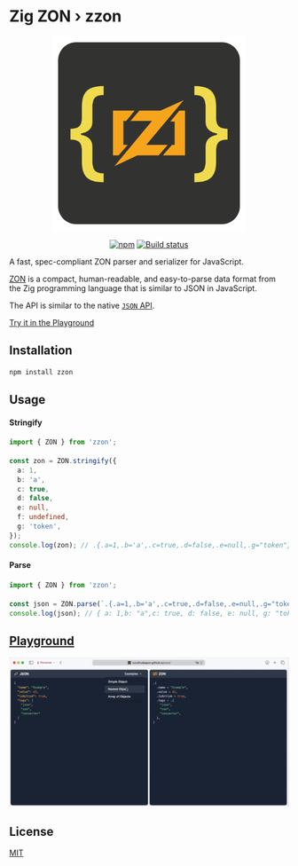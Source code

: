 # Zig ZON › zzon

<p align="center">
 <img alt="zzon logo" src="https://raw.githubusercontent.com/nurulhudaapon/zzon/refs/heads/main/asset/zzon.png" width="350" />
</p>

<p align="center">
  <a href="https://www.npmjs.com/package/zzon"><img alt="npm" src="https://img.shields.io/npm/v/zzon.svg?style=flat-square" /></a>
  <a href="https://github.com/nurulhudaapon/zzon/actions/workflows/release.yml"><img alt="Build status" src="https://img.shields.io/github/actions/workflow/status/nurulhudaapon/zzon/release.yml?style=flat-square&branch=main" /></a>
</p>


A fast, spec-compliant ZON parser and serializer for JavaScript.


[ZON](https://github.com/ziglang/zig/pull/20271) is a compact, human-readable, and easy-to-parse data format from the Zig programming language that is similar to JSON in JavaScript.


The API is similar to the native [`JSON` API](https://developer.mozilla.org/en-US/docs/Web/JavaScript/Reference/Global_Objects/JSON).

[Try it in the Playground](https://nurulhudaapon.github.io/zzon/)

## Installation

```bash
npm install zzon
```

## Usage

#### Stringify

```ts
import { ZON } from 'zzon';

const zon = ZON.stringify({
  a: 1,
  b: 'a',
  c: true,
  d: false,
  e: null,
  f: undefined,
  g: 'token',
});
console.log(zon); // .{.a=1,.b='a',.c=true,.d=false,.e=null,.g="token"}
```

#### Parse

```ts
import { ZON } from 'zzon';

const json = ZON.parse(`.{.a=1,.b='a',.c=true,.d=false,.e=null,.g="token"}`);
console.log(json); // { a: 1,b: "a",c: true, d: false, e: null, g: "token" }
```

## [Playground](https://nurulhudaapon.github.io/zzon/)


![zzon playground demo](https://raw.githubusercontent.com/nurulhudaapon/zzon/refs/heads/main/asset/playground.gif)

## License

[MIT](https://github.com/nurulhudaapon/zzon/blob/main/LICENSE)
